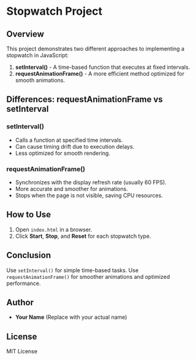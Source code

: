 # Stopwatch Project

## Overview
This project demonstrates two different approaches to implementing a stopwatch in JavaScript:
1. **setInterval()** - A time-based function that executes at fixed intervals.
2. **requestAnimationFrame()** - A more efficient method optimized for smooth animations.

## Differences: requestAnimationFrame vs setInterval
### setInterval()
- Calls a function at specified time intervals.
- Can cause timing drift due to execution delays.
- Less optimized for smooth rendering.

### requestAnimationFrame()
- Synchronizes with the display refresh rate (usually 60 FPS).
- More accurate and smoother for animations.
- Stops when the page is not visible, saving CPU resources.

## How to Use
1. Open `index.html` in a browser.
2. Click **Start**, **Stop**, and **Reset** for each stopwatch type.

## Conclusion
Use `setInterval()` for simple time-based tasks. Use `requestAnimationFrame()` for smoother animations and optimized performance.

## Author
- **Your Name** (Replace with your actual name)

## License
MIT License

